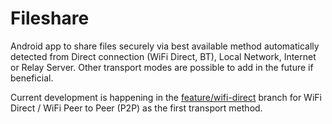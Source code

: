 # Fileshare

Android app to share files securely via best available method automatically detected from Direct connection (WiFi Direct, BT), Local Network, Internet or Relay Server.
Other transport modes are possible to add in the future if beneficial.


Current development is happening in the [feature/wifi-direct](https://github.com/Rubberquacks/Fileshare/tree/feature/wifi-direct) branch for WiFi Direct / WiFi Peer to Peer (P2P) as the first transport method.
